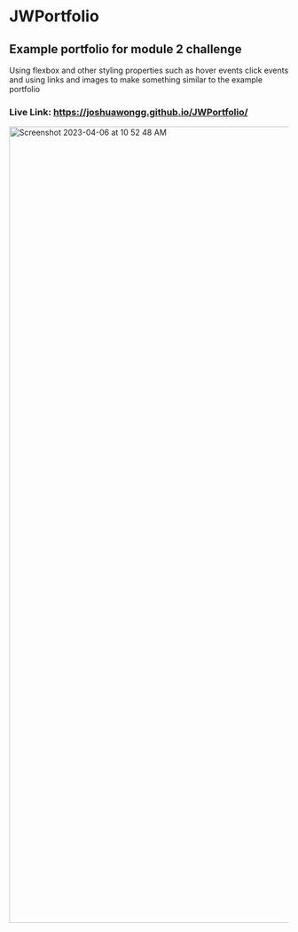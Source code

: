 # JWPortfolio

## Example portfolio for module 2 challenge 
Using flexbox and other styling properties such as hover events click events and using links and images to make something similar to the example portfolio 

### Live Link: https://joshuawongg.github.io/JWPortfolio/

<img width="1437" alt="Screenshot 2023-04-06 at 10 52 48 AM" src="https://user-images.githubusercontent.com/103795053/230419392-6d7ac66e-4ff2-4d7d-8626-13f9ecb34667.png">

